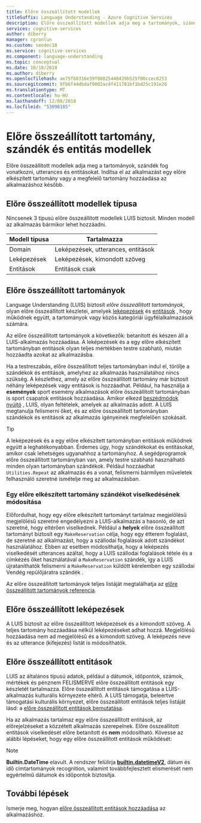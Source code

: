 ```yaml
---
title: Előre összeállított modellek
titleSuffix: Language Understanding - Azure Cognitive Services
description: Előre összeállított modellek adja meg a tartományok, szándék fog vonatkozni, utterances és entitásokat. Indítsa el az alkalmazást egy előre elkészített tartomány vagy a megfelelő tartomány hozzáadása az alkalmazáshoz később.
services: cognitive-services
author: diberry
manager: cgronlun
ms.custom: seodec18
ms.service: cognitive-services
ms.component: language-understanding
ms.topic: conceptual
ms.date: 10/18/2018
ms.author: diberry
ms.openlocfilehash: ae75f60316e39f08825448439b525f00ccec6253
ms.sourcegitcommit: 9fb6f44dbdaf9002ac4f411781bf1bd25c191e26
ms.translationtype: MT
ms.contentlocale: hu-HU
ms.lasthandoff: 12/08/2018
ms.locfileid: "53098185"
---
```

# <a name="prebuilt-domain-intent-and-entity-models"></a>Előre összeállított tartomány, szándék és entitás modellek

Előre összeállított modellek adja meg a tartományok, szándék fog vonatkozni, utterances és entitásokat. Indítsa el az alkalmazást egy előre elkészített tartomány vagy a megfelelő tartomány hozzáadása az alkalmazáshoz később. 

## <a name="types-of-prebuilt-models"></a>Előre összeállított modellek típusa

Nincsenek 3 típusú előre összeállított modellek LUIS biztosít. Minden modell az alkalmazás bármikor lehet hozzáadni. 

|Modell típusa|Tartalmazza|
|--|--|
|Domain|Leképezések, utterances, entitások|
|Leképezések|Leképezések, kimondott szöveg|
|Entitások|Entitások csak| 

## <a name="prebuilt-domains"></a>Előre összeállított tartományok

Language Understanding (LUIS) biztosít *előre összeállított tartományok*, olyan előre összeállított készletei, amelyek [leképezések](luis-how-to-add-intents.md) és [entitások](luis-concept-entity-types.md) , hogy működnek együtt, a tartományok vagy közös kategóriái ügyfélalkalmazások számára. 

Az előre összeállított tartományok a következők: betanított és készen áll a LUIS-alkalmazás hozzáadása. A leképezések és a egy előre elkészített tartományban entitások olyan teljes mértékben testre szabható, miután hozzáadta azokat az alkalmazásba. 

Ha a testreszabás, előre összeállított teljes tartományban indul el, törölje a szándékok és entitások, amelyhez az alkalmazás használatához nincs szükség. A készlethez, amely az előre összeállított tartomány már biztosít néhány leképezések vagy entitások is hozzáadhat. Például, ha használja a **események** sport esemény alkalmazások előre összeállított tartományban is sport csapatok entitások hozzáadása. Amikor elkezd [beszédmódok nyújtó](luis-how-to-add-example-utterances.md) , LUIS, olyan feltételek, amelyek az alkalmazás adott. A LUIS megtanulja felismerni őket, és az előre összeállított tartományban szándékok és entitások az alkalmazás igényeinek megfelelően szokásait. 

> [!TIP]
> A leképezések és a egy előre elkészített tartományban entitások működnek együtt a leghatékonyabban. Érdemes úgy, hogy szándékokat és entitásokat, amikor csak lehetséges ugyanahhoz a tartományhoz.
> A segédprogramok előre összeállított tartományban van, amely testre szabható használható minden olyan tartományban szándékok. Például hozzáadhat `Utilities.Repeat` az alkalmazás és a vonat, felismerni bármilyen műveletek felhasználó szeretné ismételje meg az alkalmazásban. 

### <a name="changing-the-behavior-of-a-prebuilt-domain-intent"></a>Egy előre elkészített tartomány szándékot viselkedésének módosítása

Előfordulhat, hogy egy előre elkészített tartományt tartalmaz megjelölésű megjelölésű szeretné engedélyezni a LUIS-alkalmazás a hasonló, de azt szeretné, hogy eltérően viselkednek. Például a **helyek** előre összeállított tartományt biztosít egy `MakeReservation` célja, hogy egy étterem foglalást, de szeretné az alkalmazást, hogy a szállodai foglalások adott szándékot használatához. Ebben az esetben módosíthatja, hogy a leképezés viselkedését utterances azáltal, hogy a LUIS szállodai foglalások tétele és a címkézés őket használatával a `MakeReservation` szándék, így a LUIS újrataníthatók felismerni a `MakeReservation` küldött kérelemben egy szállodai Vendég repülőjáratra szándék .

Az előre összeállított tartományok teljes listáját megtalálhatja az [előre összeállított tartományok referencia](./luis-reference-prebuilt-domains.md).

## <a name="prebuilt-intents"></a>Előre összeállított leképezések

A LUIS biztosít az előre összeállított leképezések és a kimondott szöveg. A teljes tartomány hozzáadása nélkül leképezéseket adhat hozzá. Megjelölésű hozzáadása nem ad megjelölésű és a kimondott szöveg. A leképezés neve és az utterance (kifejezés) listát is módosíthatók.  

## <a name="prebuilt-entities"></a>Előre összeállított entitások

LUIS az általános típusú adatok, például a dátumok, időpontok, számok, mértékek és pénznem FELISMERVE előre összeállított entitások egy készletét tartalmazza. Előre összeállított entitások támogatása a LUIS-alkalmazás kulturális környezete eltérő. A LUIS támogatja, beleértve támogatási kulturális környezet, előre összeállított entitások teljes listáját lásd: a [előre összeállított entitások bemutatása](./luis-reference-prebuilt-entities.md).

Ha az alkalmazás tartalmaz egy előre összeállított entitások, az előrejelzéseket a közzétett alkalmazás szerepelnek. Előre összeállított entitások viselkedését előre betanított és **nem** módosítható. Kövesse az alábbi lépéseket, hogy egy előre összeállított entitások működését:

> [!NOTE]
> **Builtin.DateTime** elavult. A rendszer felülírja [ **builtin.datetimeV2**](luis-reference-prebuilt-datetimev2.md), dátum és idő címtartományok recognition, valamint továbbfejlesztett elismerését nem egyértelmű dátumok és időpontok biztosítja.

## <a name="next-steps"></a>További lépések

Ismerje meg, hogyan [előre összeállított entitások hozzáadása](luis-prebuilt-entities.md) az alkalmazáshoz.